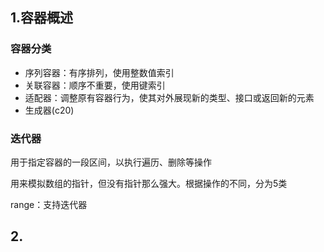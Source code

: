 ## 1.容器概述
### 容器分类
- 序列容器：有序排列，使用整数值索引
- 关联容器：顺序不重要，使用键索引
- 适配器：调整原有容器行为，使其对外展现新的类型、接口或返回新的元素
- 生成器(c20)
### 迭代器
用于指定容器的一段区间，以执行遍历、删除等操作

用来模拟数组的指针，但没有指针那么强大。根据操作的不同，分为5类

range：支持迭代器

## 2.